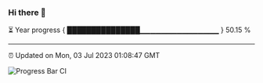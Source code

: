 ### Hi there 👋

⏳ Year progress { ███████████████▁▁▁▁▁▁▁▁▁▁▁▁▁▁▁ } 50.15 %

---

⏰ Updated on Mon, 03 Jul 2023 01:08:47 GMT

![Progress Bar CI](https://github.com/liununu/liununu/workflows/Progress%20Bar%20CI/badge.svg)
